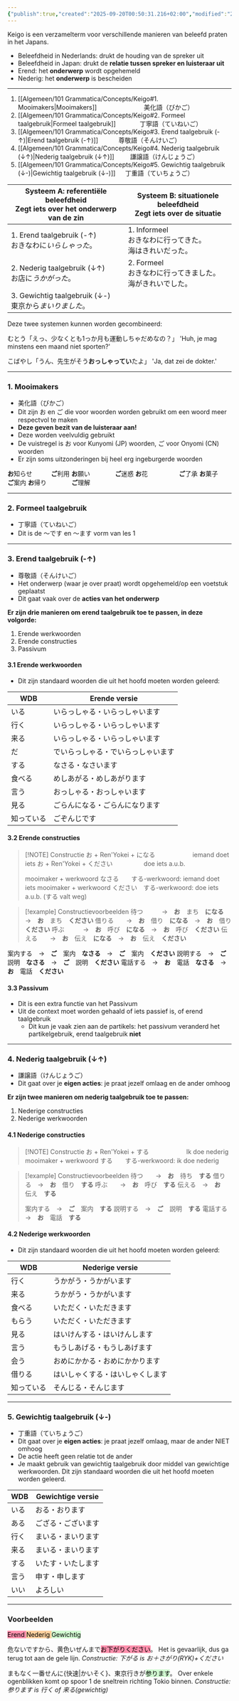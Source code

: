 ```yaml
---
{"publish":true,"created":"2025-09-20T00:50:31.216+02:00","modified":"2025-09-20T00:53:32.374+02:00","published":"2025-09-20T00:53:32.374+02:00","cssclasses":""}
---
```


Keigo is een verzamelterm voor verschillende manieren van beleefd praten in het Japans.
- Beleefdheid in Nederlands: drukt de houding van de spreker uit
- Beleefdheid in Japan: drukt de **relatie tussen spreker en luisteraar uit**
- Erend: het **onderwerp** wordt opgehemeld
- Nederig: het **onderwerp** is bescheiden

---

1. [[Algemeen/101 Grammatica/Concepts/Keigo#1. Mooimakers\|Mooimakers]]　　　　　　  　  美化語（びかご）
2. [[Algemeen/101 Grammatica/Concepts/Keigo#2. Formeel taalgebruik\|Formeel taalgebruik]]　 　 　   丁寧語（ていねいご）
3. [[Algemeen/101 Grammatica/Concepts/Keigo#3. Erend taalgebruik (-↑)\|Erend taalgebruik (-↑)]]　　  　尊敬語（そんけいご）
4. [[Algemeen/101 Grammatica/Concepts/Keigo#4. Nederig taalgebruik (↓↑)\|Nederig taalgebruik (↓↑)]]　 　 謙譲語（けんじょうご）
5. [[Algemeen/101 Grammatica/Concepts/Keigo#5. Gewichtig taalgebruik (↓-)\|Gewichtig taalgebruik (↓-)]] 　 丁重語（ていちょうご）

| **Systeem A: referentiële beleefdheid**<br>Zegt iets over het onderwerp van de zin | **Systeem B: situationele beleefdheid**<br>Zegt iets over de situatie |
| ---------------------------------------------------------------------------------- | --------------------------------------------------------------------- |
| 1. Erend taalgebruik (-↑)<br>おきなわに*いらしゃった*。                                        | 1. Informeel<br>おきなわに行ってきた。<br>海はきれいだった。                              |
| 2. Nederig taalgebruik (↓↑)<br>お店に*うかがった*。                                         | 2. Formeel<br>おきなわに行ってきました。<br>海がきれいでした。                              |
| 3. Gewichtig taalgebruik (↓-)<br>東京から*まいりました*。                                     |                                                                       |
Deze twee systemen kunnen worden gecombineerd:

むとう「えっ、少なくとも1っか月も運動しちゃだめなの？」
'Huh, je mag minstens een maand niet sporten?'

こばやし「うん、先生がそう**おっしゃってい**たよ」
'Ja, dat zei de dokter.'

---
### 1.  Mooimakers
- 美化語（びかご）
- Dit zijn お en ご die voor woorden worden gebruikt om een woord meer respectvol te maken
- **Deze geven bezit van de luisteraar aan!**
- Deze worden veelvuldig gebruikt
- De vuistregel is お voor Kunyomi (JP) woorden, ご voor Onyomi (CN) woorden
- Er zijn soms uitzonderingen bij heel erg ingeburgerde woorden

**お**知らせ　　　**ご**利用
**お**願い　　　　**ご**迷惑
**お**花　　　　　**ご**了承
**お**菓子　　　　**ご**案内
**お**帰り　　　　**ご**理解

---
### 2. Formeel taalgebruik
- 丁寧語（ていねいご）
- Dit is de ～です en ～ます vorm van les 1

---
### 3. Erend taalgebruik (-↑)
- 尊敬語（そんけいご）
- Het onderwerp (waar je over praat) wordt opgehemeld/op een voetstuk geplaatst
- Dit gaat vaak over de **acties van het onderwerp**

**Er zijn drie manieren om erend taalgebruik toe te passen, in deze volgorde:**
1. Erende werkwoorden
2. Erende constructies
3. Passivum

#### 3.1 Erende werkwoorden
- Dit zijn standaard woorden die uit het hoofd moeten worden geleerd:

| WDB   | Erende versie     |
| ----- | ----------------- |
| いる    | いらっしゃる・いらっしゃいます   |
| 行く    | いらっしゃる・いらっしゃいます   |
| 来る    | いらっしゃる・いらっしゃいます   |
| だ     | でいらっしゃる・でいらっしゃいます |
| する    | なさる・なさいます         |
| 食べる   | めしあがる・めしあがります     |
| 言う    | おっしゃる・おっしゃいます     |
| 見る    | ごらんになる・ごらんになります   |
| 知っている | ごぞんじです            |

#### 3.2 Erende constructies

> [!NOTE] Constructie
> お + Ren'Yokei + になる　　　　　　iemand doet iets
> お + Ren'Yokei + ください　　　　　doe iets a.u.b.
> 
> mooimaker + werkwoord なさる　　する-werkwoord: iemand doet iets
> mooimaker + werkwoord ください　する-werkwoord: doe iets a.u.b. (する valt weg)

> [!example] Constructievoorbeelden
> 待つ　　　→　**お**　まち　**になる**　→　**お**　まち　**ください**
借りる　　→　**お**　借り　**になる**　→　**お**　借り　**ください**
呼ぶ　　　→　**お**　呼び　**になる**　→　**お**　呼び　**ください**
伝える　　→　**お**　伝え　**になる**　→　**お**　伝え　**ください**
>
案内する　→　**ご**　案内　**なさる**　→　**ご**　案内　**ください**
説明する　→　**ご**　説明　**なさる**　→　**ご**　説明　**ください**
電話する　→　**お**　電話　**なさる**　→　**お**　電話　**ください**

#### 3.3 Passivum
- Dit is een extra functie van het Passivum
- Uit de context moet worden gehaald of iets passief is, of erend taalgebruik
	- Dit kun je vaak zien aan de partikels: het passivum veranderd het partikelgebruik, erend taalgebruik **niet**

---
### 4. Nederig taalgebruik (↓↑)
- 謙譲語（けんじょうご）
- Dit gaat over je **eigen acties**: je praat jezelf omlaag en de ander omhoog

**Er zijn twee manieren om nederig taalgebruik toe te passen:**
1. Nederige constructies
2. Nederige werkwoorden

#### 4.1 Nederige constructies

> [!NOTE] Constructie
> お + Ren'Yokei + する　　　　　　Ik doe nederig
> mooimaker + werkwoord する　　する-werkwoord: ik doe nederig

> [!example] Constructievoorbeelden
> 待つ　　→　**お**　待ち　**する**
> 借りる　→　**お**　借り　**する**
> 呼ぶ　　→　**お**　呼び　**する**
> 伝える　→　**お**　伝え　**する**
> 
> 案内する　→　**ご**　案内　**する**
> 説明する　→　**ご**　説明　**する**
> 電話する　→　**お**　電話　**する**

#### 4.2 Nederige werkwoorden
- Dit zijn standaard woorden die uit het hoofd moeten worden geleerd:

| WDB   | Nederige versie  |
| ----- | ---------------- |
| 行く    | うかがう・うかがいます      |
| 来る    | うかがう・うかがいます      |
| 食べる   | いただく・いただきます      |
| もらう   | いただく・いただきます      |
| 見る    | はいけんする・はいけんします   |
| 言う    | もうしあげる・もうしあげます   |
| 会う    | おめにかかる・おめにかかります  |
| 借りる   | はいしゃくする・はいしゃくします |
| 知っている | そんじる・そんじます       |

---
### 5. Gewichtig taalgebruik (↓-)
- 丁重語（ていちょうご）
- Dit gaat over je **eigen acties**: je praat jezelf omlaag, maar de ander NIET omhoog
- De actie heeft geen relatie tot de ander
- Je maakt gebruik van gewichtig taalgebruik door middel van gewichtige werkwoorden. Dit zijn standaard woorden die uit het hoofd moeten worden geleerd.

| WDB | Gewichtige versie |
| --- | ----------------- |
| いる  | おる・おります           |
| ある  | ござる・ございます         |
| 行く  | まいる・まいります         |
| 来る  | まいる・まいります         |
| する  | いたす・いたします         |
| 言う  | 申す・申します           |
| いい  | よろしい              |

---
### Voorbeelden
<mark style="background: #FF5582A6;">Erend </mark><mark style="background: #FFB86CA6;"> Nederig </mark><mark style="background: #BBFABBA6;"> Gewichtig</mark>

危ないですから、黄色いぜんまで<mark style="background: #FF5582A6;">お下がりください</mark>。
Het is gevaarlijk, dus ga terug tot aan de gele lijn.
*Constructie: 下がる is お＋さがり(RYK)+ください*

まもなく一番せんに{快速|かいそく}、東京行きが<mark style="background: #BBFABBA6;">参ります</mark>。
Over enkele ogenblikken komt op spoor 1 de sneltrein richting Tokio binnen.
*Constructie: 参ります is 行く of 来る(gewichtig)*
